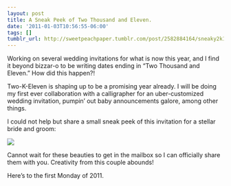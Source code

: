 ```yaml
---
layout: post
title: A Sneak Peek of Two Thousand and Eleven.
date: '2011-01-03T10:56:55-06:00'
tags: []
tumblr_url: http://sweetpeachpaper.tumblr.com/post/2582884164/sneaky2k11
---
```

Working on several wedding invitations for what is now this year, and I find it beyond bizzar-o to be writing dates ending in “Two Thousand and Eleven.” How did this happen?!

Two-K-Eleven is shaping up to be a promising year already. I will be doing my first ever collaboration with a calligrapher for an uber-customized wedding invitation, pumpin’ out baby announcements galore, among other things.

I could not help but share a small sneak peek of this invitation for a stellar bride and groom:

![](http://media.tumblr.com/tumblr_leghnxUMji1qe032t.png)

Cannot wait for these beauties to get in the mailbox so I can officially share them with you. Creativity from this couple abounds!

Here’s to the first Monday of 2011.
